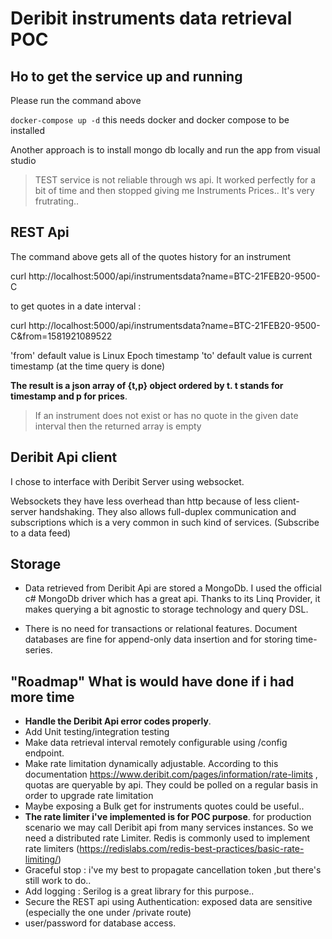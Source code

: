 # Deribit instruments data retrieval POC

## Ho to get the service up and running

Please run the command above

`docker-compose up -d` this needs docker and docker compose to be installed

Another approach is to install mongo db locally and run the app from visual studio

> TEST service is not reliable through ws api. It worked perfectly for a bit of time and then stopped giving me Instruments Prices.. It's very frutrating..

## REST Api

The command above gets all of the quotes history for an instrument

curl http://localhost:5000/api/instrumentsdata?name=BTC-21FEB20-9500-C

to get quotes in a date interval :

curl http://localhost:5000/api/instrumentsdata?name=BTC-21FEB20-9500-C&from=1581921089522

'from' default value is Linux Epoch timestamp
'to' default value is current timestamp (at the time query is done)

**The result is a json array of {t,p} object ordered by t. t stands for timestamp and p for prices**.

> If an instrument does not exist or has no quote in the given date interval then the returned array is empty

## Deribit Api client

I chose to interface with Deribit Server using websocket.

Websockets they have less overhead than http because of less client-server handshaking. 
They also allows full-duplex communication and subscriptions which is a very common in such kind of services. (Subscribe to a data feed)

## Storage

- Data retrieved from Deribit Api are stored a MongoDb. I used the official c# MongoDb driver which has a great api.
Thanks to its Linq Provider, it makes querying a bit agnostic to storage technology and query DSL.

- There is no need for transactions or relational features. Document databases are fine for append-only data insertion and for
storing time-series. 


## "Roadmap" What is would have done if i had more time

- **Handle the Deribit Api error codes properly**.
- Add Unit testing/integration testing
- Make data retrieval interval remotely configurable using /config endpoint.
- Make rate limitation dynamically adjustable. According to this documentation https://www.deribit.com/pages/information/rate-limits , quotas are queryable by api.
They could be polled on a regular basis in order to upgrade rate limitation
- Maybe exposing a Bulk get for instruments quotes could be useful..
- **The rate limiter i've implemented is for POC purpose**. for production scenario we may call Deribit api from many services instances. So we need a distributed rate Limiter.
Redis is commonly used to implement rate limiters (https://redislabs.com/redis-best-practices/basic-rate-limiting/)
- Graceful stop : i've my best to propagate cancellation token ,but there's still work to do..
- Add logging : Serilog is a great library for this purpose..
- Secure the REST api using Authentication: exposed data are sensitive (especially the one under /private  route)
- user/password for database access.
